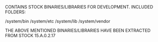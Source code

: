 CONTAINS STOCK BINARIES/LIBRARIES FOR DEVELOPMENT. INCLUDED FOLDERS:

/system/bin
/system/etc
/system/lib
/system/vendor

THE ABOVE MENTIONED BINARIES/LIBRARIES HAVE BEEN EXTRACTED FROM STOCK 15.A.0.2.17

